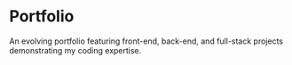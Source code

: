 # Portfolio
An evolving portfolio featuring front-end, back-end, and full-stack projects demonstrating my coding expertise.
